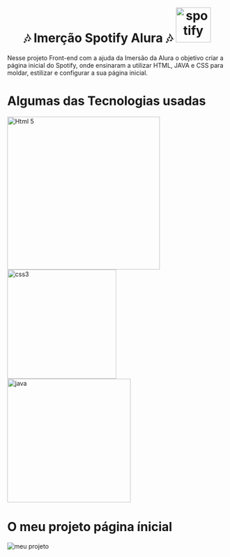 <h1 align="center"> 🎶 Imerção Spotify Alura 🎶  <img src="https://github.com/user-attachments/assets/0d2cfa81-8cc3-44a1-8798-528a48cffc68" alt="spotify" width="80"
> </h1>
<p aling="center">Nesse projeto Front-end com a ajuda da Imersão da Alura o objetivo criar a página inicial do Spotify, onde ensinaram a utilizar HTML, JAVA e CSS para moldar, estilizar e configurar a sua página inicial. </p>

<h1 aling='center'>Algumas das Tecnologias usadas </h1>
<img src="https://github.com/user-attachments/assets/cdad8ff2-cc6c-408b-96c3-997875fd5688"
alt="Html 5" width="350px"> <img src= "https://github.com/user-attachments/assets/a38eb8d7-123b-4f77-85b9-d3f8f4ef3510" alt="css3" width="250px"
> <img src="https://github.com/user-attachments/assets/a7c4ae0e-db3c-4c30-894f-3dac85870773" alt="java" width="283px">
<h1 aling="center">O meu projeto página ínicial</h1>
<img src="https://github.com/user-attachments/assets/5fc679ce-b0fd-4b1c-bcc2-83e04db74579" alt=" meu projeto">
<h1></h1>
